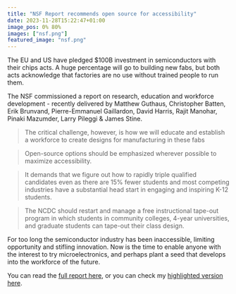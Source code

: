 ```yaml
---
title: "NSF Report recommends open source for accessibility"
date: 2023-11-28T15:22:47+01:00
image_pos: 0% 80%
images: ["nsf.png"]
featured_image: "nsf.png"
---
```


The EU and US have pledged $100B investment in semiconductors with their chips acts. A huge percentage will go to building new fabs, but both acts acknowledge that factories are no use without trained people to run them.

The NSF commissioned a report on research, education and workforce development - recently delivered by Matthew Guthaus, Christopher Batten, Erik Brunvand, Pierre-Emmanuel Gaillardon, David Harris, Rajit Manohar, Pinaki Mazumder, Larry Pileggi & James Stine.

> The critical challenge, however, is how we will educate and establish a
workforce to create designs for manufacturing in these fabs

> Open-source options should be emphasized wherever possible to maximize accessibility.

> It demands that we figure out how to rapidly triple qualified candidates even
as there are 15% fewer students and most competing industries have a substantial head start in
engaging and inspiring K-12 students.

> The NCDC should restart and manage a free instructional tape-out program in which students in
community colleges, 4-year universities, and graduate students can tape-out their class design.

For too long the semiconductor industry has been inaccessible, limiting opportunity and stifling innovation. Now is the time to enable anyone with the interest to try microelectronics, and perhaps plant a seed that develops into the workforce of the future.

You can read the [full report here](https://nsf-ic-education.com/), or you can check my [highlighted version here](/2311.02055-highlights.pdf).
